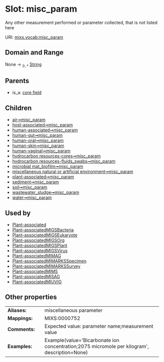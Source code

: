 
# Slot: misc_param


Any other measurement performed or parameter collected, that is not listed here

URI: [mixs.vocab:misc_param](https://w3id.org/mixs/vocab/misc_param)


## Domain and Range

None &#8594;  <sub>0..\*</sub> [String](types/String.md)

## Parents

 *  is_a: [core field](core_field.md)

## Children

 *  [air➞misc_param](air_misc_param.md)
 *  [host-associated➞misc_param](host_associated_misc_param.md)
 *  [human-associated➞misc_param](human_associated_misc_param.md)
 *  [human-gut➞misc_param](human_gut_misc_param.md)
 *  [human-oral➞misc_param](human_oral_misc_param.md)
 *  [human-skin➞misc_param](human_skin_misc_param.md)
 *  [human-vaginal➞misc_param](human_vaginal_misc_param.md)
 *  [hydrocarbon resources-cores➞misc_param](hydrocarbon_resources_cores_misc_param.md)
 *  [hydrocarbon resources-fluids_swabs➞misc_param](hydrocarbon_resources_fluids_swabs_misc_param.md)
 *  [microbial mat_biofilm➞misc_param](microbial_mat_biofilm_misc_param.md)
 *  [miscellaneous natural or artificial environment➞misc_param](miscellaneous_natural_or_artificial_environment_misc_param.md)
 *  [plant-associated➞misc_param](plant_associated_misc_param.md)
 *  [sediment➞misc_param](sediment_misc_param.md)
 *  [soil➞misc_param](soil_misc_param.md)
 *  [wastewater_sludge➞misc_param](wastewater_sludge_misc_param.md)
 *  [water➞misc_param](water_misc_param.md)

## Used by

 * [Plant-associated](Plant-associated.md)
 * [Plant-associatedMIGSBacteria](Plant-associatedMIGSBacteria.md)
 * [Plant-associatedMIGSEukaryote](Plant-associatedMIGSEukaryote.md)
 * [Plant-associatedMIGSOrg](Plant-associatedMIGSOrg.md)
 * [Plant-associatedMIGSPlant](Plant-associatedMIGSPlant.md)
 * [Plant-associatedMIGSVirus](Plant-associatedMIGSVirus.md)
 * [Plant-associatedMIMAG](Plant-associatedMIMAG.md)
 * [Plant-associatedMIMARKSSpecimen](Plant-associatedMIMARKSSpecimen.md)
 * [Plant-associatedMIMARKSSurvey](Plant-associatedMIMARKSSurvey.md)
 * [Plant-associatedMIMS](Plant-associatedMIMS.md)
 * [Plant-associatedMISAG](Plant-associatedMISAG.md)
 * [Plant-associatedMIUVIG](Plant-associatedMIUVIG.md)

## Other properties

|  |  |  |
| --- | --- | --- |
| **Aliases:** | | miscellaneous parameter |
| **Mappings:** | | MIXS:0000752 |
| **Comments:** | | Expected value: parameter name;measurement value |
| **Examples:** | | Example(value='Bicarbonate ion concentration;2075 micromole per kilogram', description=None) |

